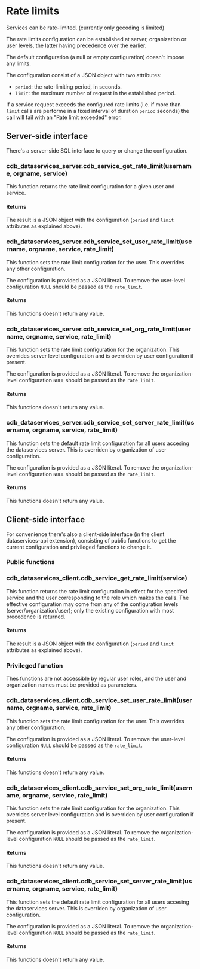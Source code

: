 # Rate limits

Services can be rate-limited. (currently only gecoding is limited)

The rate limits configuration can be established at server, organization or user levels, the latter having precedence over the earlier.

The default configuration (a null or empty configuration) doesn't impose any limits.

The configuration consist of a JSON object with two attributes:

* `period`: the rate-limiting period, in seconds.
* `limit`: the maximum number of request in the established period.

If a service request exceeds the configured rate limits
(i.e. if more than `limit` calls are performe in a fixed interval of
duration `period` seconds) the call will fail with an "Rate limit exceeded" error.

## Server-side interface

There's a server-side SQL interface to query or change the configuration.

### cdb_dataservices_server.cdb_service_get_rate_limit(username, orgname, service)

This function returns the rate limit configuration for a given user and service.

#### Returns

The result is a JSON object with the configuration (`period` and `limit` attributes as explained above).

### cdb_dataservices_server.cdb_service_set_user_rate_limit(username, orgname, service, rate_limit)

This function sets the rate limit configuration for the user. This overrides any other configuration.

The configuration is provided as a JSON literal. To remove the user-level configuration `NULL` should be passed as the `rate_limit`.

#### Returns

This functions doesn't return any value.

### cdb_dataservices_server.cdb_service_set_org_rate_limit(username, orgname, service, rate_limit)

This function sets the rate limit configuration for the organization.
This overrides server level configuration and is overriden by user configuration if present.

The configuration is provided as a JSON literal. To remove the organization-level configuration `NULL` should be passed as the `rate_limit`.

#### Returns

This functions doesn't return any value.

### cdb_dataservices_server.cdb_service_set_server_rate_limit(username, orgname, service, rate_limit)

This function sets the default rate limit configuration for all users accesing the dataservices server. This is overriden by organization of user configuration.

The configuration is provided as a JSON literal. To remove the organization-level configuration `NULL` should be passed as the `rate_limit`.

#### Returns

This functions doesn't return any value.

## Client-side interface

For convenience there's also a client-side interface (in the client dataservices-api extension), consisting
of public functions to get the current configuration and privileged functions to change it.

### Public functions

### cdb_dataservices_client.cdb_service_get_rate_limit(service)

This function returns the rate limit configuration in effect for the specified service
and the user corresponding to the role which makes the calls. The effective configuration
may come from any of the configuration levels (server/organization/user); only the
existing configuration with most precedence is returned.

#### Returns

The result is a JSON object with the configuration (`period` and `limit` attributes as explained above).

### Privileged function

Thes functions are not accessible by regular user roles, and the user and organization names must be provided as parameters.

### cdb_dataservices_client.cdb_service_set_user_rate_limit(username, orgname, service, rate_limit)

This function sets the rate limit configuration for the user. This overrides any other configuration.

The configuration is provided as a JSON literal. To remove the user-level configuration `NULL` should be passed as the `rate_limit`.

#### Returns

This functions doesn't return any value.

### cdb_dataservices_client.cdb_service_set_org_rate_limit(username, orgname, service, rate_limit)

This function sets the rate limit configuration for the organization.
This overrides server level configuration and is overriden by user configuration if present.

The configuration is provided as a JSON literal. To remove the organization-level configuration `NULL` should be passed as the `rate_limit`.

#### Returns

This functions doesn't return any value.

### cdb_dataservices_client.cdb_service_set_server_rate_limit(username, orgname, service, rate_limit)

This function sets the default rate limit configuration for all users accesing the dataservices server. This is overriden by organization of user configuration.

The configuration is provided as a JSON literal. To remove the organization-level configuration `NULL` should be passed as the `rate_limit`.

#### Returns

This functions doesn't return any value.
